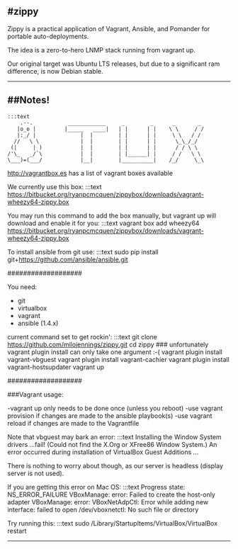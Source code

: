 #zippy
---
Zippy is a practical application of Vagrant, Ansible, and Pomander for portable auto-deployments.

The idea is a zero-to-hero LNMP stack running from vagrant up.

Our original target was Ubuntu LTS releases, but due to a significant ram difference, is now Debian stable.

---
##Notes!
---

    :::text
        .--.           ____________     _        _      _       _
       |o_o |         |_____   ____|   | |      | |    \ \     / /
       |:_/ |              |  |        | |      | |     \ \   / /
      //   \ \             |  |        | |      | |      \_\_/_/
     (|     | )            |  |        | |      | |      / / \ \
    /'\_   _/`\            |  |        | |______| |     / /   \ \
    \___)=(___/            |__|        |__________|    /_/     \_\


http://vagrantbox.es has a list of vagrant boxes available

We currently use this box:
    :::text
    https://bitbucket.org/ryanpcmcquen/zippybox/downloads/vagrant-wheezy64-zippy.box

You may run this command to add the box manually, but vagrant up will download and enable it for you:
    :::text
    vagrant box add wheezy64 https://bitbucket.org/ryanpcmcquen/zippybox/downloads/vagrant-wheezy64-zippy.box


To install ansible from git use:
    :::text
    sudo pip install git+https://github.com/ansible/ansible.git


###################

You need:

- git
- virtualbox
- vagrant
- ansible (1.4.x)


current command set to get rockin':
    :::text
    git clone https://github.com/milojennings/zippy.git
    cd zippy
    ### unfortunately vagrant plugin install can only take one argument  :-(
    vagrant plugin install vagrant-vbguest
    vagrant plugin install vagrant-cachier
    vagrant plugin install vagrant-hostsupdater
    vagrant up


###################

###Vagrant usage:

-vagrant up only needs to be done once (unless you reboot)
-use vagrant provision if changes are made to the ansible playbook(s)
-use vagrant reload if changes are made to the Vagrantfile

Note that vbguest may bark an error:
    :::text
    Installing the Window System drivers ...fail!
    (Could not find the X.Org or XFree86 Window System.)
    An error occurred during installation of VirtualBox Guest Additions ...

There is nothing to worry about though, as our server is headless (display server is not used).


If you are getting this error on Mac OS:
    :::text
    Progress state: NS_ERROR_FAILURE
    VBoxManage: error: Failed to create the host-only adapter
    VBoxManage: error: VBoxNetAdpCtl:
    Error while adding new interface: failed to open /dev/vboxnetctl: No such file or directory

Try running this:
    :::text
    sudo /Library/StartupItems/VirtualBox/VirtualBox restart

---

